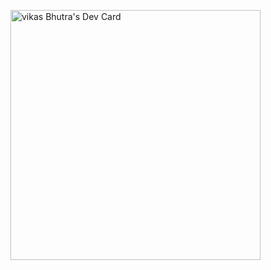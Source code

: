 
<!--
**bhutravikas/bhutravikas** is a ✨ _special_ ✨ repository because its `README.md` (this file) appears on your GitHub profile.

Here are some ideas to get you started:

- 🔭 I’m currently working on ...
- 🌱 I’m currently learning ...
- 👯 I’m looking to collaborate on ...
- 🤔 I’m looking for help with ...
- 💬 Ask me about ...
- 📫 How to reach me: ...
- 😄 Pronouns: ...
- ⚡ Fun fact: ...
-->
<a href="https://app.daily.dev/visky99"><img src="https://api.daily.dev/devcards/55c92bf4c6fe440a9f3352e0a3438038.png?r=3ec" width="400" alt="vikas Bhutra's Dev Card"/></a>
